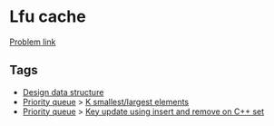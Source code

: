 # Lfu cache

[Problem link](https://leetcode.com/problems/lfu-cache/)

## Tags

* [Design data structure](/README.md#Design_data_structure)
* [Priority queue](/README.md#Priority_queue) > [K smallest/largest elements](/README.md#Priority_queue-K_smallest_largest_elements)
* [Priority queue](/README.md#Priority_queue) > [Key update using insert and remove on C++ set](/README.md#Priority_queue-Key_update_using_insert_and_remove_on_C___set)
